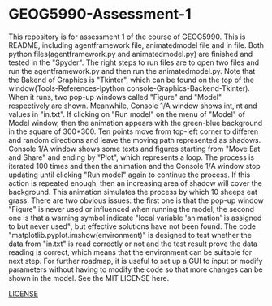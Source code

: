 # GEOG5990-Assessment-1
This repository is for assessment 1 of the course of GEOG5990.
This is README, including agentframework file, animatedmodel file and in file.
Both python files(agentframework.py and animatedmodel.py) are finished and tested in the "Spyder".
The right steps to run files are to open two files and run the agentframework.py and then run the animatedmodel.py.
Note that the Bakend of Graphics is "Tkinter", which can be found on the top of the window(Tools-References-Ipython console-Graphics-Backend-Tkinter).
When it runs, two pop-up windows called "Figure" and "Model" respectively are shown. Meanwhile, Console 1/A window shows <td class="y">int</td>,<td class="x">int</td> and values in "in.txt".
If clicking on "Run model" on the menu of "Model" of Model window, then the animation appears with the green-blue background in the square of 300*300. Ten points move from top-left corner to differen and random directions and leave the moving path represented as shadows.
Console 1/A window shows some texts and figures starting from "Move Eat and Share" and ending by "Plot", which represents a loop.
The process is iterated 100 times and then the animation and the Console 1/A window stop updating until clicking "Run model" again to continue the process. If this action is repeated enough, then an increasing area of shadow will cover the background.
This animation simulates the process by which 10 sheeps eat grass.
There are two obvious issues: the first one is that the pop-up window "Figure" is never used or influenced when running the model, the second one is that a warning symbol indicate "local variable 'animation' is assigned to but never used"; but effective solutions have not been found.
The code "matplotlib.pyplot.imshow(environment)" is designed to test whether the data from "in.txt" is read correctly or not and the test result prove the data reading is correct, which means that the environment can be suitable for next step.
For further roadmap, it is useful to set up a GUI to input or modify parameters without having to modify the code so that more changes can be shown in the model.
See the MIT LICENSE here. 

[LICENSE](https://github.com/kexinsun123/GEOG5990-Assessment-1/blob/master/LICENSE)
